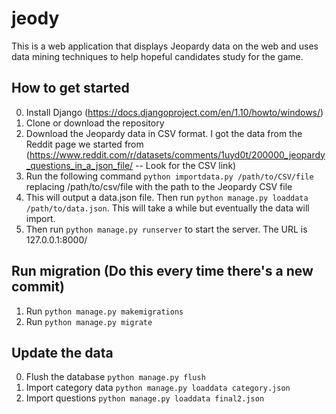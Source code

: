 # jeody

This is a web application that displays Jeopardy data on the web and uses data mining techniques to help hopeful candidates study for the game.

## How to get started

0. Install Django (https://docs.djangoproject.com/en/1.10/howto/windows/)
1. Clone or download the repository
2. Download the Jeopardy data in CSV format. I got the data from the Reddit page we started from (https://www.reddit.com/r/datasets/comments/1uyd0t/200000_jeopardy_questions_in_a_json_file/ -- Look for the CSV link)
3. Run the following command `python importdata.py /path/to/CSV/file` replacing /path/to/csv/file with the path to the Jeopardy CSV file
4. This will output a data.json file. Then run `python manage.py loaddata /path/to/data.json`. This will take a while but eventually the data will import.
5. Then run `python manage.py runserver` to start the server. The URL is 127.0.0.1:8000/

## Run migration (Do this every time there's a new commit)

1. Run `python manage.py makemigrations`
2. Run `python manage.py migrate`

## Update the data

0. Flush the database `python manage.py flush`
1. Import category data `python manage.py loaddata category.json`
2. Import questions `python manage.py loaddata final2.json`
